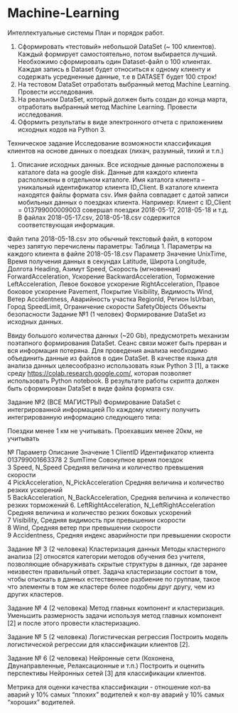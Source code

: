 # Machine-Learning
Интеллектуальные системы
План и порядок работ.

 1. Сформировать «тестовый» небольшой DataSet (~ 100 клиентов). Каждый формирует самостоятельно, потом выбирается лучший.
Необхожимо сформировать один Dataset-файл о 100 клиентах.
Каждая запись  в Dataset будет относиться к одному клиенту и содержать усредненные данные, т.е в DATASET будет 100 строк!
 2. На тестовом DataSet отработать выбранный метод Machine Learning. Провести исследования.
 3. На реальном DataSet, который должен быть создан до конца марта, отработать выбранный метод Machine Learning. Провести исследования.
 4. Оформить результаты в виде электронного отчета с приложением исходных кодов на Python 3.
 
 Техническое задание
Исследование возможности классификация клиентов 
на основе данных о поездках
(лихач, разумный, тихий и т.п.)
1.	Описание исходных данных.
Все исходные данные расположены в каталоге data на google disk. Данные для каждого клиента расположены в отдельном каталоге. Имя каталога клиента – уникальный идентификатор клиента ID_Client. В каталоге клиента находятся файлы формата csv. Имя файла совпадает с датой записи мобильных данных о поездках клиента.
Например: Клиент с ID_Client  = 013799000009003 совершал поездки 2018-05-17, 2018-05-18 и т.д. В файлах 2018-05-17.csv, 2018-05-18.csv содержится соответствующая информация.
 	
Файл типа 2018-05-18.csv это обычный текстовый файл, в котором через запятую перечислены параметры:
Таблица 1. Параметры на каждого клиента в файле 2018-05-18.csv
Параметр	Значение
UnixTime,	Время получения данных в секундах
Latitude,	Широта
Longitude,	Долгота
Heading, 	Азимут
Speed,	Скорость (мгновенная)
ForwardAcceleration,	Ускорение
BackwardAcceleration,	Торможение
LeftAcceleration,	Левое боковое ускорение
RightAcceleration,	Правое боковое ускорение
Pavement,	Покрытие
Visibility,	Видимость
Wind,	Ветер
Accidentness,	Аварийность участка
RegionId,	Регион
IsUrban,	Город
SpeedLimit,	Ограничение скорости
SafetyObjects	Объекты безопасности
 Задание №1 (1 человек)
Формирование DataSet из исходных данных.

Ввиду большого количества данных (~20 Gb), предусмотреть механизм поэтапного формирования DataSet. Сеанс связи может быть прерван и вся информация потеряна.
Для проведения анализа необходимо объединить данные из файлов в один DataSet. В качестве языка для анализа данных целесообразно использовать язык Python 3 [1], а также среду https://colab.research.google.com/, которая позволяет использовать Python notebook. 
В результате работы скрипта должен быть сформирован DataSet в виде файла формата csv.

Задание №2  (ВСЕ МАГИСТРЫ)
Формирование DataSet с интегрированной информацией
По каждому клиенту получить интегрированную информацию следующего  типа:

Поездки менее 1 км не учитывать.
Проехавших менее 20км, не учитывать 


№	Параметр	Описание	Значение
1	ClientID	Идентификатор клиента	013799001663378
2	SumTime	Совокупное время поездок	
3	Speed,
N_Speed	Cредняя величина и количество превышения скорости	
4	PickAcceleration,
N_PickAcceleration 	Cредняя величина и количество резких ускорений	
5	BackAcceleration,
N_BackAcceleration,	Cредняя величина и количество резких торможений	
6.	LeftRightAcceleration,
N_LeftRightAcceleration	Cредняя величина и количество резких боковых ускорений	
7	Visibility,	Средняя видимость при превышении скорости	
8	Wind,	Средняя ветер при превышении скорости	
9	Accidentness,	Средняя индекс аварийности при превышении скорости	


Задание № 3  (2 человека)
Кластеризация данных
Методы кластерного анализа [2] относятся  категории методов обучения без учителя, позволяющие обнаруживать скрытые структуры в данных, где заранее неизвестен правильный ответ. Задача кластеризации состоит в том, чтобы отыскать в данных естественное разбиение по группам, такое что элементы в том же кластере более подобны друг другу, чем из других кластеров. 

Задание № 4  (2 человека)
Метод главных компонент и кластеризация.
Уменьшить размерность задачи используя метод главных компонент [2] и после этого провести кластеризацию. 

Задание № 5  (2 человека)
Логистическая регрессия
Построить модель логистической регрессии для классификации клиентов [2].

Задание № 6  (2 человека)
Нейронные сети (Кохонена, Двунаправленные, Релаксационные и т.п.)
Построить и оценить перспективы Нейронных сетей [3] для классификации клиентов.

Метрика для оценки качества классификации - отношение кол-ва аварий у 10% самых “плохих” водителей к кол-ву аварий у 10% самых “хороших” водителей. 
